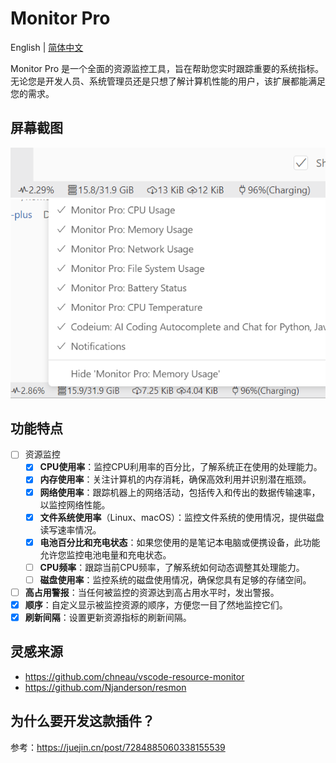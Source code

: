 # Monitor Pro

English | [简体中文](./README_ZH.md)

Monitor Pro 是一个全面的资源监控工具，旨在帮助您实时跟踪重要的系统指标。无论您是开发人员、系统管理员还是只想了解计算机性能的用户，该扩展都能满足您的需求。

## 屏幕截图

![screenshot1](assets/screenshot1.png)
![screenshot2](assets/screenshot2.png)

## 功能特点

- [ ] 资源监控
  - [x] **CPU使用率**：监控CPU利用率的百分比，了解系统正在使用的处理能力。
  - [x] **内存使用率**：关注计算机的内存消耗，确保高效利用并识别潜在瓶颈。
  - [x] **网络使用率**：跟踪机器上的网络活动，包括传入和传出的数据传输速率，以监控网络性能。
  - [x] **文件系统使用率**（Linux、macOS）：监控文件系统的使用情况，提供磁盘读写速率情况。
  - [x] **电池百分比和充电状态**：如果您使用的是笔记本电脑或便携设备，此功能允许您监控电池电量和充电状态。
  - [ ] **CPU频率**：跟踪当前CPU频率，了解系统如何动态调整其处理能力。
  - [ ] **磁盘使用率**：监控系统的磁盘使用情况，确保您具有足够的存储空间。
- [ ] **高占用警报**：当任何被监控的资源达到高占用水平时，发出警报。
- [x] **顺序**：自定义显示被监控资源的顺序，方便您一目了然地监控它们。
- [x] **刷新间隔**：设置更新资源指标的刷新间隔。

## 灵感来源

- <https://github.com/chneau/vscode-resource-monitor>
- <https://github.com/Njanderson/resmon>

## 为什么要开发这款插件？

参考：<https://juejin.cn/post/7284885060338155539>
